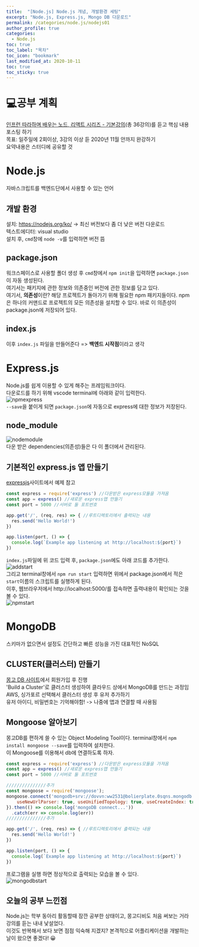 ```yaml
---
title:  "[Node.js] Node.js 개념, 개발환경 세팅"
excerpt: "Node.js, Express.js, Mongo DB 다운로드"
permalink: /categories/node.js/nodejs01
author_profile: true
categories:
  - Node.js
toc: true
toc_label: "목차"
toc_icon: "bookmark"
last_modified_at: 2020-10-11
toc: true
toc_sticky: true
---
```


# 💻공부 계획
[인프런 따라하며 배우는 노드, 리액트 시리즈 - 기본강의](https://www.inflearn.com/course/%EB%94%B0%EB%9D%BC%ED%95%98%EB%A9%B0-%EB%B0%B0%EC%9A%B0%EB%8A%94-%EB%85%B8%EB%93%9C-%EB%A6%AC%EC%95%A1%ED%8A%B8-%EA%B8%B0%EB%B3%B8)(총 36강의)를 듣고 핵심 내용 포스팅 하기  
목표: 일주일에 2회이상, 3강의 이상 듣 2020년 11월 안까지 완강하기  
요약내용은 스터디에 공유할 것  

# Node.js 
자바스크립트를 백엔드단에서 사용할 수 있는 언어   

## 개발 환경
설치: https://nodejs.org/ko/  -> 최신 버전보다 좀 더 낮은 버전 다운로드  
텍스트에디터: visual studio    
설치 후, `cmd`창에 `node -v`를 입력하면 버전 뜸  

## package.json
워크스페이스로 사용할 폴더 생성 후 `cmd`창에서 `npm init`을 입력하면 `package.json`이 자동 생성된다.  
여기서는 패키지에 관한 정보와 의존중인 버전에 관한 정보를 담고 있다.  
여기서, <b>의존성</b>이란? 해당 프로젝트가 돌아가기 위해 필요한 npm 패키지들이다. npm은 하나의 커맨드로 프로젝트의 모든 의존성을 설치할 수 있다. 바로 이 의존성이 package.json에 저장되어 있다.   

## index.js
이후 `index.js` 파일을 만들어준다 => <b>백엔드 시작점</b>이라고 생각  

# Express.js
Node.js를 쉽게 이용할 수 있게 해주는 프레임워크이다.  
다운로드를 하기 위해 vscode terminal에 아래와 같이 입력한다.    
![npmexpress](/assets/images/npmexpress.png)   
`--save`을 붙이게 되면 `package.json`에 자동으로 express에 대한 정보가 저장된다.  

## node_module
![nodemodule](/assets/images/nodemodule.png)   
다운 받은 dependencies(의존성)들은 다 이 폴더에서 관리된다.  
 
## 기본적인 express.js 앱 만들기  
[expressjs](http://expressjs.com/en/starter/hello-world.html)사이트에서 예제 참고  
```javascript
const express = require('express') //다운받은 express모듈을 가져옴
const app = express() //새로운 express앱 만들기
const port = 5000 //서버로 둘 포트번호

app.get('/', (req, res) => { //루트디렉토리에서 출력되는 내용
  res.send('Hello World!')
})

app.listen(port, () => {
  console.log(`Example app listening at http://localhost:${port}`)
})
```
`index.js`파일에 위 코드 입력 후, `package.json`에도 아래 코드를 추가한다.  
![addstart](/assets/images/addstart.png)   
그리고 terminal창에서 `npm run start` 입력하면 위에서 package.json에서 적은 `start`이름의 스크립트를 실행하게 된다.  
이후, 웹브라우저에서 http://localhost:5000/를 접속하면 출력내용이 확인되는 것을 볼 수 있다.  
![npmstart](/assets/images/npmstart.png)  

# MongoDB  
스키마가 없으면서 설정도 간단하고 빠른 성능을 가진 대표적인 NoSQL  

## CLUSTER(클러스터) 만들기  
[몽고 DB 사이트](https://www.mongodb.com/)에서 회원가입 후 진행  
'Build a Cluster'로 클러스터 생성하여 클라우드 상에서 MongoDB를 만드는 과정임  
AWS, 싱가포르 선택해서 클러스터 생성 후 유저 추가하기  
유저 아이디, 비밀번호는 기억해야함! -> 나중에 앱과 연결할 때 사용됨  

## Mongoose 알아보기
몽고DB를 편하게 쓸 수 있는 Object Modeling Tool이다.
terminal창에서 `npm install mongoose --save`를 입력하여 설치한다.  
이 Mongoose를 이용해서 db에 연결하도록 하자.  

```javascript
const express = require('express') //다운받은 express모듈을 가져옴
const app = express() //새로운 express앱 만들기
const port = 5000 //서버로 둘 포트번호

///////////////추가
const mongoose = require('mongoose');
mongoose.connect('mongodb+srv://dovvn:ww2531@bolierplate.0sqns.mongodb.net/<dbname>?retryWrites=true&w=majority', {
    useNewUrlParser: true, useUnifiedTopology: true, useCreateIndex: true, useFindAndModify: false
}).then(() => console.log('mongoDB connect...')) 
  .catch(err => console.log(err))
///////////////추가

app.get('/', (req, res) => { //루트디렉토리에서 출력되는 내용
  res.send('Hello World!')
})

app.listen(port, () => {
  console.log(`Example app listening at http://localhost:${port}`)
})
```

프로그램을 실행 하면 정상적으로 출력되는 모습을 볼 수 있다.  
![mongodbstart](/assets/images/mongodbresult.png)

## 오늘의 공부 느낀점
Node.js는 학부 동아리 활동할때 잠깐 공부한 상태이고, 몽고디비도 처음 써보는 거라 강의를 듣는 내내 낯설었다.  
이것도 반복해서 보다 보면 점점 익숙해 지겠지? 본격적으로 어플리케이션을 개발하는 날이 왔으면 좋겠다! 😀  